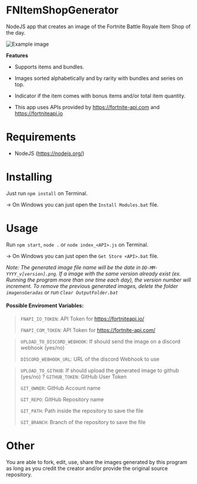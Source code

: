 
# FNItemShopGenerator

NodeJS app that creates an image of the Fortnite Battle Royale Item Shop of the day.

  

![Example image](example.png)

  

**Features**

- Supports items and bundles.

- Images sorted alphabetically and by rarity with bundles and series on top.

- Indicator if the item comes with bonus items and/or total item quantity.

- This app uses APIs provided by https://fortnite-api.com and https://fortniteapi.io

  

# Requirements

  

- NodeJS (https://nodejs.org/)

  

# Installing

  

Just run `npm install` on Terminal.

  

-> On Windows you can just open the `Install Modules.bat` file.

  

# Usage

  

Run `npm start`, `node .` or `node index_<API>.js` on Terminal.

  

-> On Windows you can just open the `Get Store <API>.bat` file.

*Note: The generated image file name will be the date in `DD-MM-YYYY_v[version].png`. If a image with the same version already exist (ex. Running the program more than one time each day), the version number will increment.*
*To remove the previous generated images, delete the folder `imagensGeradas` or run `Clear OutputFolder.bat`*
  
 #### Possible Enviroment Variables:
> `FNAPI_IO_TOKEN`: API Token for https://fortniteapi.io/
>
> `FNAPI_COM_TOKEN`: API Token for https://fortnite-api.com/

> `UPLOAD_TO_DISCORD_WEBHOOK`: If should send the image on a discord webhook (yes/no) 
>
> `DISCORD_WEBHOOK_URL`: URL of the discord Webhook to use

> `UPLOAD_TO_GITHUB`: If should upload the generated image to github (yes/no) 
?
> `GITHUB_TOKEN`: GitHub User Token
>
> `GIT_OWNER`: GitHub Account name
>
> `GIT_REPO`: GitHub Repository name
>
> `GIT_PATH`: Path inside the repository to save the file
>
> `GIT_BRANCH`: Branch of the repository to save the file


  

# Other

You are able to fork, edit, use, share the images generated by this program as long as you credit the creator and/or provide the original source repository.
